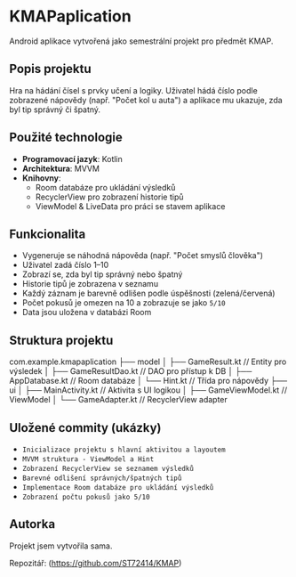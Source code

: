 # KMAPaplication

Android aplikace vytvořená jako semestrální projekt pro předmět KMAP.

## Popis projektu

Hra na hádání čísel s prvky učení a logiky. Uživatel hádá číslo podle zobrazené nápovědy (např. "Počet kol u auta") a aplikace mu ukazuje, zda byl tip správný či špatný.

## Použité technologie

- **Programovací jazyk**: Kotlin
- **Architektura**: MVVM
- **Knihovny**:
  - Room databáze pro ukládání výsledků
  - RecyclerView pro zobrazení historie tipů
  - ViewModel & LiveData pro práci se stavem aplikace

## Funkcionalita

- Vygeneruje se náhodná nápověda (např. "Počet smyslů člověka")
- Uživatel zadá číslo 1–10
- Zobrazí se, zda byl tip správný nebo špatný
- Historie tipů je zobrazena v seznamu
- Každý záznam je barevně odlišen podle úspěšnosti (zelená/červená)
- Počet pokusů je omezen na 10 a zobrazuje se jako `5/10`
- Data jsou uložena v databázi Room

## Struktura projektu
com.example.kmapaplication
├── model
│ ├── GameResult.kt // Entity pro výsledek
│ ├── GameResultDao.kt // DAO pro přístup k DB
│ ├── AppDatabase.kt // Room databáze
│ └── Hint.kt // Třída pro nápovědy
├── ui
│ ├── MainActivity.kt // Aktivita s UI logikou
│ ├── GameViewModel.kt // ViewModel
│ └── GameAdapter.kt // RecyclerView adapter

## Uložené commity (ukázky)

- `Inicializace projektu s hlavní aktivitou a layoutem`
- `MVVM struktura - ViewModel a Hint`
- `Zobrazení RecyclerView se seznamem výsledků`
- `Barevné odlišení správných/špatných tipů`
- `Implementace Room databáze pro ukládání výsledků`
- `Zobrazení počtu pokusů jako 5/10`

## Autorka
Projekt jsem vytvořila sama.

Repozitář: (https://github.com/ST72414/KMAP)

